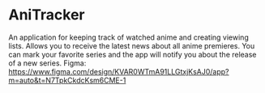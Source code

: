# AniTracker
An application for keeping track of watched anime and creating viewing lists. Allows you to receive the latest news about all anime premieres. You can mark your favorite series and the app will notify you about the release of a new series.
Figma: https://www.figma.com/design/KVAR0WTmA91LLGtxjKsAJ0/app?m=auto&t=N7TpkCkdcKsm6CME-1
